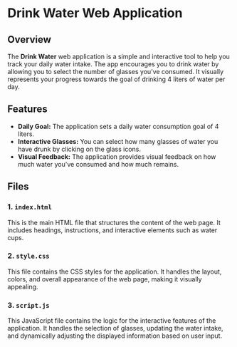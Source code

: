 # Drink Water Web Application

## Overview

The **Drink Water** web application is a simple and interactive tool to help you track your daily water intake. The app encourages you to drink water by allowing you to select the number of glasses you’ve consumed. It visually represents your progress towards the goal of drinking 4 liters of water per day.

## Features

- **Daily Goal:** The application sets a daily water consumption goal of 4 liters.
- **Interactive Glasses:** You can select how many glasses of water you have drunk by clicking on the glass icons.
- **Visual Feedback:** The application provides visual feedback on how much water you've consumed and how much remains.

## Files

### 1. `index.html`
This is the main HTML file that structures the content of the web page. It includes headings, instructions, and interactive elements such as water cups.

### 2. `style.css`
This file contains the CSS styles for the application. It handles the layout, colors, and overall appearance of the web page, making it visually appealing.

### 3. `script.js`
This JavaScript file contains the logic for the interactive features of the application. It handles the selection of glasses, updating the water intake, and dynamically adjusting the displayed information based on user input.

